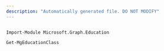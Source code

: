 ```yaml
---
description: "Automatically generated file. DO NOT MODIFY"
---
```


```powershellv1

Import-Module Microsoft.Graph.Education

Get-MgEducationClass

```